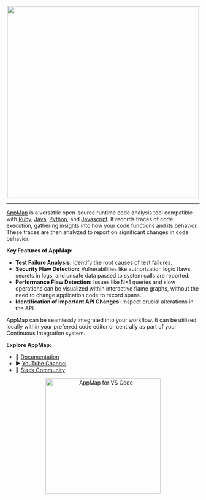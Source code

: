 <p align="center">
    <picture >
      <source srcset="https://github.com/getappmap/.github/raw/main/profile/images/appmap-logo-blk-type.png" media="(prefers-color-scheme: light)" alt="AppMap Logo">
      <img src="https://github.com/getappmap/.github/raw/main/profile/images/appmap-logo-wht-type.png" style="width: 500px;">
    </picture>
</p>

--- 

[AppMap](https://appmap.io) is a versatile open-source runtime code analysis tool compatible with [Ruby](https://github.com/getappmap/appmap-ruby), [Java](https://github.com/getappmap/appmap-java), [Python](https://github.com/getappmap/appmap-python), and [Javascript](https://github.com/getappmap/appmap-agent-js). It records traces of code execution, gathering insights into how your code functions and its behavior. These traces are then analyzed to report on significant changes in code behavior.

**Key Features of AppMap:**

- **Test Failure Analysis:** Identify the root causes of test failures.
- **Security Flaw Detection:** Vulnerabilities like authorization logic flaws, secrets in logs, and unsafe data passed to system calls are reported.
- **Performance Flaw Detection:** Issues like N+1 queries and slow operations can be visualized within interactive flame graphs, without the need to change application code to record spans. 
- **Identification of Important API Changes:** Inspect crucial alterations in the API.

AppMap can be seamlessly integrated into your workflow. It can be utilized locally within your preferred code editor or centrally as part of your Continuous Integration system.

**Explore AppMap:**

- 📖 [Documentation](documentation-link)  
- ▶️ [YouTube Channel](youtube-channel-link)  
- 💬 [Slack Community](slack-community-link)  

<p align="center" dir="auto">
  <a href="http://getappmap.com" rel="nofollow"><img src="https://github.com/getappmap/.github/raw/main/profile/images/get-appmap-button.png" alt="AppMap for VS Code" style="width: 300px; max-width: 100%;"></a>
</p>

